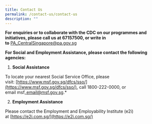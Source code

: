 ```yaml
---
title: Contact Us
permalink: /contact-us/contact-us
description: ""
---
```

**For enquiries or to collaborate with the CDC on our programmes and initiatives, please call us at 67157500, or write in to** [PA_CentralSingapore@pa.gov.sg](mailto:pa_centralsingapore@pa.gov.sg)

**For Social and Employment Assistance, please contact the following agencies:**

1.  **Social Assistance**

To locate your nearest Social Service Office, please visit: [https://www.msf.gov.sg/dfcs/sso/](https://www.msf.gov.sg/dfcs/sso/), call 1800-222-0000, or email msf\_email@msf.gov.sg.*   

2. **Employment Assistance**

Please contact the Employment and Employability Institute (e2i) at [https://e2i.com.sg/](https://e2i.com.sg/)